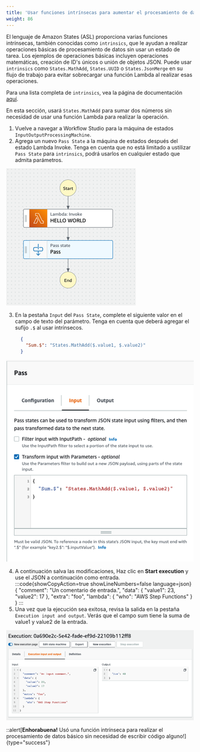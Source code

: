 ```yaml
---
title: 'Usar funciones intrínsecas para aumentar el procesamiento de datos'
weight: 86
---
```


El lenguaje de Amazon States (ASL) proporciona varias funciones intrínsecas, también conocidas como `intrinsics`, que le ayudan a realizar operaciones básicas de procesamiento de datos sin usar un estado de tarea.
Los ejemplos de operaciones básicas incluyen operaciones matemáticas, creación de ID's únicos o unión de objetos JSON. Puede usar `intrinsics` como `States.MathAdd`, `States.UUID` o `States.JsonMerge` en su flujo de trabajo para evitar sobrecargar una función Lambda al realizar esas operaciones.

Para una lista completa de `intrinsics`, vea la página de documentación [aquí](https://docs.aws.amazon.com/step-functions/latest/dg/amazon-states-language-intrinsic-functions.html).

En esta sección, usará `States.MathAdd` para sumar dos números sin necesidad de usar una función Lambda para realizar la operación.
1. Vuelve a navegar a Workflow Studio para la máquina de estados `InputOutputProcessingMachine`.
2. Agrega un nuevo `Pass State` a la máquina de estados después del estado Lambda Invoke. Tenga en cuenta que no está limitado a ustilizar `Pass State` para `intrinsics`, podrá usarlos en cualquier estado que admita parámetros.

![Pass State Input](/static/img/module-6/pass-state-diagram.png)

3. En la pestaña `Input` del `Pass State`, complete el siguiente valor en el campo de texto del parámetro. Tenga en cuenta que deberá agregar el sufijo `.$` al usar intrínsecos.
    ```json
      {
        "Sum.$": "States.MathAdd($.value1, $.value2)"
      }
    ```

![Pass State Input](/static/img/module-6/pass-state-input-intrinsic.png)

4. A continuación salva  las modificaciones, Haz clic en **Start execution** y use el JSON a continuación como entrada.
:::code{showCopyAction=true showLineNumbers=false language=json}
{
   "comment": "Un comentario de entrada.",
   "data": {
      "value1": 23,
      "value2": 17
   },
   "extra": "foo",
   "lambda": {
      "who": "AWS Step Functions"
   }
}
:::
5. Una vez que la ejecución sea exitosa, revisa la salida en la pestaña `Execution input and output`. Verás que el campo sum tiene la suma de value1 y value2 de la entrada.

![Execution Output](/static/img/module-6/intrinsic-execution-output.png)

::alert[**Enhorabuena!** Usó una función intrínseca para realizar el procesamiento de datos básico sin necesidad de escribir código alguno!]{type="success"}

